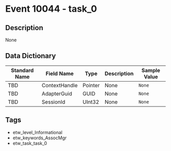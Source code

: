 # Event 10044 - task_0

## Description
None

## Data Dictionary
|Standard Name|Field Name|Type|Description|Sample Value|
|---|---|---|---|---|
|TBD|ContextHandle|Pointer|None|`None`|
|TBD|AdapterGuid|GUID|None|`None`|
|TBD|SessionId|UInt32|None|`None`|

## Tags
* etw_level_Informational
* etw_keywords_AssocMgr
* etw_task_task_0